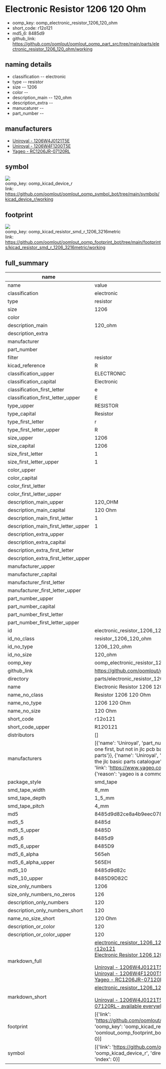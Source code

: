 # Electronic Resistor 1206 120 Ohm

  
* oomp_key: oomp_electronic_resistor_1206_120_ohm 
* short_code: r12o121
* md5_6: 8485d9  
* github_link: https://github.com/oomlout/oomlout_oomp_part_src/tree/main/parts/electronic_resistor_1206_120_ohm/working  
## naming details
* classification -- electronic
* type -- resistor
* size -- 1206
* color -- 
* description_main -- 120_ohm
* description_extra -- 
* manucaturer -- 
* part_number -- 


## manufacturers
* [Uniroyal - 1206W4J0121T5E]()  
* [Uniroyal - 1206W4F1200T5E]()  
* [Yageo - RC1206JR-07120RL](https://www.yageo.com/en/Chart/Download/pdf/RC1206JR-07120RL)  

## symbol

![](symbol/{index}/working/working_600.png)  
oomp_key: oomp_kicad_device_r  
link: https://github.com/oomlout/oomlout_oomp_symbol_bot/tree/main/symbols/kicad_device_r/working  

## footprint

![](footprint/{index}/working/working_600.png)  
oomp_key: oomp_kicad_resistor_smd_r_1206_3216metric  
link: https://github.com/oomlout/oomlout_oomp_footprint_bot/tree/main/footprints/kicad_resistor_smd_r_1206_3216metric/working  

## full_summary
| name | value | 
| --- | --- | 
| name | value | 
| classification | electronic | 
| type | resistor | 
| size | 1206 | 
| color |  | 
| description_main | 120_ohm | 
| description_extra |  | 
| manufacturer |  | 
| part_number |  | 
| filter | resistor | 
| kicad_reference | R | 
| classification_upper | ELECTRONIC | 
| classification_capital | Electronic | 
| classification_first_letter | e | 
| classification_first_letter_upper | E | 
| type_upper | RESISTOR | 
| type_capital | Resistor | 
| type_first_letter | r | 
| type_first_letter_upper | R | 
| size_upper | 1206 | 
| size_capital | 1206 | 
| size_first_letter | 1 | 
| size_first_letter_upper | 1 | 
| color_upper |  | 
| color_capital |  | 
| color_first_letter |  | 
| color_first_letter_upper |  | 
| description_main_upper | 120_OHM | 
| description_main_capital | 120 Ohm | 
| description_main_first_letter | 1 | 
| description_main_first_letter_upper | 1 | 
| description_extra_upper |  | 
| description_extra_capital |  | 
| description_extra_first_letter |  | 
| description_extra_first_letter_upper |  | 
| manufacturer_upper |  | 
| manufacturer_capital |  | 
| manufacturer_first_letter |  | 
| manufacturer_first_letter_upper |  | 
| part_number_upper |  | 
| part_number_capital |  | 
| part_number_first_letter |  | 
| part_number_first_letter_upper |  | 
| id | electronic_resistor_1206_120_ohm | 
| id_no_class | resistor_1206_120_ohm | 
| id_no_type | 1206_120_ohm | 
| id_no_size | 120_ohm | 
| oomp_key | oomp_electronic_resistor_1206_120_ohm | 
| github_link | https://github.com/oomlout/oomlout_oomp_part_src/tree/main/parts/electronic_resistor_1206_120_ohm/working | 
| directory | parts/electronic_resistor_1206_120_ohm | 
| name | Electronic Resistor 1206 120 Ohm | 
| name_no_class | Resistor 1206 120 Ohm | 
| name_no_type | 1206 120 Ohm | 
| name_no_size | 120 Ohm | 
| short_code | r12o121 | 
| short_code_upper | R12O121 | 
| distributors | [] | 
| manufacturers | [{'name': 'Uniroyal', 'part_number': '1206W4J0121T5E', 'link': '', 'id': 'manufacturer_uniroyal', 'note': {'reason': 'did this one first, but not in jlc pcb basic parts and 1 percent are and they are the same price', 'reason_short': 'not in jlc basic parts'}}, {'name': 'Uniroyal', 'part_number': '1206W4F1200T5E', 'link': '', 'id': 'manufacturer_uniroyal', 'note': {'reason': 'in the jlc basic parts catalogue', 'reason_short': 'jlc basic part'}}, {'name': 'Yageo', 'part_number': 'RC1206JR-07120RL', 'link': 'https://www.yageo.com/en/Chart/Download/pdf/RC1206JR-07120RL', 'id': 'manufacturer_yageo', 'note': {'reason': 'yageo is a commonly cross referenced part number', 'reason_short': 'available everywhere'}}] | 
| package_style | smd_tape | 
| smd_tape_width | 8_mm | 
| smd_tape_depth | 1_5_mm | 
| smd_tape_pitch | 4_mm | 
| md5 | 8485d9d82ce8a4b9eec0782b28a43d1e | 
| md5_5 | 8485d | 
| md5_5_upper | 8485D | 
| md5_6 | 8485d9 | 
| md5_6_upper | 8485D9 | 
| md5_6_alpha | 565eh | 
| md5_6_alpha_upper | 565EH | 
| md5_10 | 8485d9d82c | 
| md5_10_upper | 8485D9D82C | 
| size_only_numbers | 1206 | 
| size_only_numbers_no_zeros | 126 | 
| description_only_numbers | 120 | 
| description_only_numbers_short | 120 | 
| name_no_size_short | 120 Ohm | 
| description_or_color | 120 | 
| description_or_color_upper | 120 | 
| markdown_full | [electronic_resistor_1206_120_ohm](https://github.com/oomlout/oomlout_oomp_part_src/tree/main/parts/electronic_resistor_1206_120_ohm/working)<br>[r12o121](https://github.com/oomlout/oomlout_oomp_part_src/tree/main/parts/electronic_resistor_1206_120_ohm/working)<br>[Electronic Resistor 1206 120 Ohm](https://github.com/oomlout/oomlout_oomp_part_src/tree/main/parts/electronic_resistor_1206_120_ohm/working)<br><br>[Uniroyal - 1206W4J0121T5E- not in jlc basic parts]() [(L)  ](https://www.lcsc.com/search?q=1206W4J0121T5E)[(D)  ](https://www.digikey.com/en/products?keywords=1206W4J0121T5E)[(M)  ](https://www.mouser.com/Search/Refine?Keyword=1206W4J0121T5E)[(N)  ](https://www.newark.com/search?st=1206W4J0121T5E)[(SZ)  ](https://so.szlcsc.com/global.html?k=1206W4J0121T5E)<br>[Uniroyal - 1206W4F1200T5E- jlc basic part]() [(L)  ](https://www.lcsc.com/search?q=1206W4F1200T5E)[(D)  ](https://www.digikey.com/en/products?keywords=1206W4F1200T5E)[(M)  ](https://www.mouser.com/Search/Refine?Keyword=1206W4F1200T5E)[(N)  ](https://www.newark.com/search?st=1206W4F1200T5E)[(SZ)  ](https://so.szlcsc.com/global.html?k=1206W4F1200T5E)<br>[Yageo - RC1206JR-07120RL- available everywhere](https://www.yageo.com/en/Chart/Download/pdf/RC1206JR-07120RL) [(L)  ](https://www.lcsc.com/search?q=RC1206JR-07120RL)[(D)  ](https://www.digikey.com/en/products?keywords=RC1206JR-07120RL)[(M)  ](https://www.mouser.com/Search/Refine?Keyword=RC1206JR-07120RL)[(N)  ](https://www.newark.com/search?st=RC1206JR-07120RL)[(SZ)  ](https://so.szlcsc.com/global.html?k=RC1206JR-07120RL)<br> | 
| markdown_short | [electronic_resistor_1206_120_ohm](https://github.com/oomlout/oomlout_oomp_part_src/tree/main/parts/electronic_resistor_1206_120_ohm/working)<br><br>[Uniroyal - 1206W4J0121T5E- not in jlc basic parts]()[Uniroyal - 1206W4F1200T5E- jlc basic part]()[Yageo - RC1206JR-07120RL- available everywhere](https://www.yageo.com/en/Chart/Download/pdf/RC1206JR-07120RL) | 
| footprint | [{'link': 'https://github.com/oomlout/oomlout_oomp_footprint_bot/tree/main/foootprntss/kicad_resistor_smd_r_1206_3216metric', 'oomp_key': 'oomp_kicad_resistor_smd_r_1206_3216metric', 'directory': 'oomlout_oomp_footprint_bot/footprints/kicad_resistor_smd_r_1206_3216metric//working/working.kicad_mod', 'index': 0}] | 
| symbol | [{'link': 'https://github.com/oomlout/oomlout_oomp_symbol_bot/tree/main/symbols/kicad_device_r', 'oomp_key': 'oomp_kicad_device_r', 'directory': 'oomlout_oomp_symbol_bot/symbols/kicad_device_r//working/working.kicad_sym', 'index': 0}] | 
